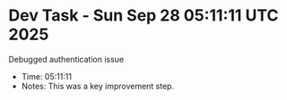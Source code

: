 # Dev Task - Sun Sep 28 05:11:11 UTC 2025
Debugged authentication issue
- Time: 05:11:11
- Notes: This was a key improvement step.
